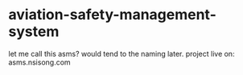 # aviation-safety-management-system
let me call this asms? would tend to the naming later. project live on: asms.nsisong.com
